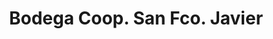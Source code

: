 ---
title: "Bodega Coop. San Fco. Javier"
url: /artaxona-artajona/bodega-coop-san-fco-javier/
shop: Spirituosen
---